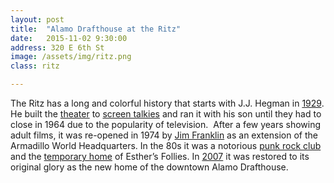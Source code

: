 ```yaml
---
layout: post
title:  "Alamo Drafthouse at the Ritz"
date:   2015-11-02 9:30:00
address: 320 E 6th St
image: /assets/img/ritz.png
class: ritz

---
```

The Ritz has a long and colorful history that starts with J.J. Hegman in [1929](https://www.flickr.com/photos/originalalamo/640277446/in/album-72157600024850145/). He built the [theater](https://www.flickr.com/photos/originalalamo/432856676/in/album-72157600024850145/) to [screen talkies](https://www.flickr.com/photos/originalalamo/432858929/in/album-72157600024850145/) and ran it with his son until they had to close in 1964 due to the popularity of television.  After a few years showing adult films, it was re-opened in 1974 by [Jim Franklin](https://www.google.com/search?q=jim+franklin+ritz+austin&espv=2&biw=1781&bih=1157&source=lnms&tbm=isch&sa=X&ved=0CAgQ_AUoA2oVChMIuIaarqrzyAIVRyYmCh1MhwNh#tbm=isch&q=jim+franklin+posters) as an extension of the Armadillo World Headquarters. In the 80s it was a notorious [punk rock club](https://www.flickr.com/photos/originalalamo/2383998404/in/album-72157600024850145/) and the [temporary home](https://cmgstatesmanaustinfound.files.wordpress.com/2014/10/img026.jpg) of Esther’s Follies. In [2007](https://drafthouse.com/austin/news/its-official-alamo-ritz-grand-opening-nov.-1) it was restored to its original glory as the new home of the downtown Alamo Drafthouse.
